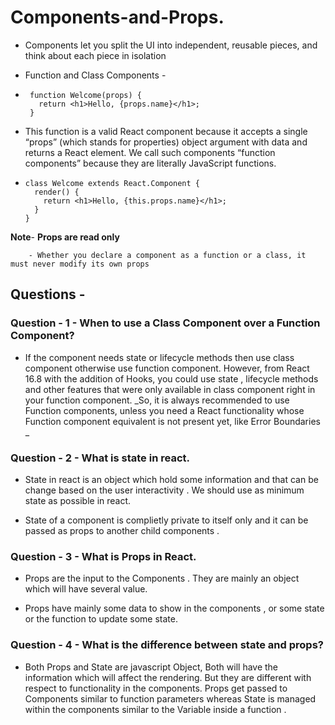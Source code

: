# Components-and-Props.

- Components let you split the UI into independent, reusable pieces, and think about each piece in isolation

- Function and Class Components -

- ```
   function Welcome(props) {
     return <h1>Hello, {props.name}</h1>;
   }
  ```

- This function is a valid React component because it accepts a single “props” (which stands for properties) object argument with data and returns a React element. We call such components “function components” because they are literally JavaScript functions.

- ```
  class Welcome extends React.Component {
    render() {
      return <h1>Hello, {this.props.name}</h1>;
    }
  }
  ```

**Note**-
**Props are read only**

        - Whether you declare a component as a function or a class, it must never modify its own props

## Questions -

### Question - 1 - When to use a Class Component over a Function Component?

- If the component needs state or lifecycle methods then use class component otherwise use function component. However, from React 16.8 with the addition of Hooks, you could use state , lifecycle methods and other features that were only available in class component right in your function component. _So, it is always recommended to use Function components, unless you need a React functionality whose Function component equivalent is not present yet, like Error Boundaries _

### Question - 2 - What is state in react.

- State in react is an object which hold some information and that can be change based on the user interactivity . We should use as minimum state as possible in react.

- State of a component is complietly private to itself only and it can be passed as props to another child components .

### Question - 3 - What is Props in React.

- Props are the input to the Components . They are mainly an object which will have several value.

- Props have mainly some data to show in the components , or some state or the function to update some state.

### Question - 4 - What is the difference between state and props?

- Both Props and State are javascript Object, Both will have the information which will affect the rendering. But they are different with respect to functionality in the components. Props get passed to Components similar to function parameters whereas State is
  managed within the components similar to the Variable inside a function .
